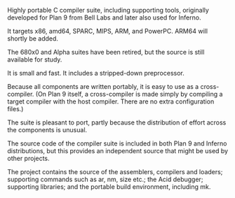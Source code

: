 Highly portable C compiler suite, including supporting tools, originally developed for Plan 9 from Bell Labs and later also used for Inferno.

It targets x86, amd64, SPARC, MIPS, ARM, and PowerPC. ARM64 will shortly be added.

The 680x0 and Alpha suites have been retired, but the source is still available for study.

It is small and fast. It includes a stripped-down preprocessor.

Because all components are written portably, it is easy to use as a cross-compiler. (On Plan 9 itself, a cross-compiler is made simply by compiling a target compiler with the host compiler. There are no extra configuration files.)

The suite is pleasant to port, partly because the distribution of effort across the components is unusual.

The source code of the compiler suite is included in both Plan 9 and Inferno distributions, but this provides an independent source that might be used by other projects.

The project contains the source of the assemblers, compilers and loaders; supporting commands such as ar, nm, size etc.; the Acid debugger; supporting libraries; and the portable build environment, including mk.